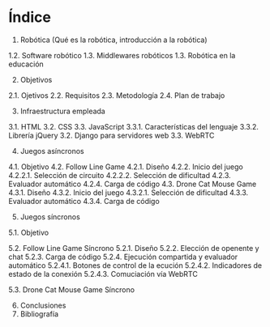 # Índice

1. Robótica (Qué es la robótica, introducción a la robótica)

1.2. Software robótico
1.3. Middlewares robóticos
1.3. Robótica en la educación

2. Objetivos 

2.1. Ojetivos
2.2. Requisitos
2.3. Metodología
2.4. Plan de trabajo

3. Infraestructura empleada

3.1. HTML
3.2. CSS
3.3. JavaScript
3.3.1. Características del lenguaje
3.3.2. Librería jQuery
3.2. Django para servidores web
3.3. WebRTC

4. Juegos asíncronos

4.1. Objetivo
4.2. Follow Line Game
4.2.1. Diseño
4.2.2. Inicio del juego
4.2.2.1. Selección de circuito
4.2.2.2. Selección de dificultad
4.2.3. Evaluador automático
4.2.4. Carga de código
4.3. Drone Cat Mouse Game
4.3.1. Diseño
4.3.2. Inicio del juego
4.3.2.1. Selección de dificultad
4.3.3. Evaluador automático
4.3.4. Carga de código

5. Juegos síncronos

5.1. Objetivo

5.2. Follow Line Game Síncrono
5.2.1. Diseño
5.2.2. Elección de openente y chat
5.2.3. Carga de código
5.2.4. Ejecución compartida y evaluador automático
5.2.4.1. Botones de control de la ecución
5.2.4.2. Indicadores de estado de la conexión
5.2.4.3. Comuciación vía WebRTC

5.3. Drone Cat Mouse Game Síncrono


6. Conclusiones
7. Bibliografía
